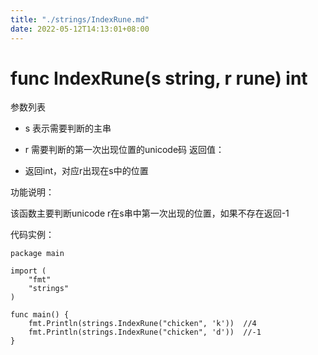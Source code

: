 ```yaml
---
title: "./strings/IndexRune.md"
date: 2022-05-12T14:13:01+08:00
---
```

# func IndexRune(s string, r rune) int

参数列表

- s 表示需要判断的主串
- r 需要判断的第一次出现位置的unicode码
返回值：

- 返回int，对应r出现在s中的位置

功能说明：

该函数主要判断unicode r在s串中第一次出现的位置，如果不存在返回-1

代码实例：

	package main
	
	import (
		"fmt"
		"strings"
	)
	
	func main() {
		fmt.Println(strings.IndexRune("chicken", 'k'))  //4
		fmt.Println(strings.IndexRune("chicken", 'd'))  //-1
	}
